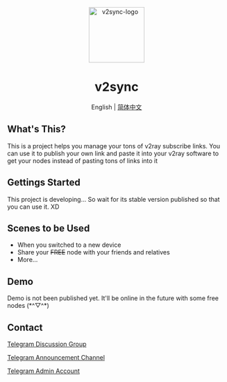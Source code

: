 <div align="center">
<img src='https://cdn.jsdelivr.net/gh/v2sync/v2sync@master/assets/favicon.png' width='128px' title='v2sync-logo'></img><br>

# v2sync

English | [简体中文](https://github.com/v2sync/v2sync/blob/master/docs/zh-cn/README.md)
</div>

## What's This?

This is a project helps you manage your tons of v2ray subscribe links. You can use it to publish your own link and paste it into your v2ray software to get your nodes instead of pasting tons of links into it

## Gettings Started

This project is developing... So wait for its stable version published so that you can use it. XD

## Scenes to be Used

- When you switched to a new device
- Share your ~~FREE~~ node with your friends and relatives
- More...

## Demo

Demo is not been published yet. It'll be online in the future with some free nodes (\*^▽^\*)

## Contact

[Telegram Discussion Group](https://t.me/v2sync_discussion)

[Telegram Announcement Channel](https://t.me/v2sync_announcement)

[Telegram Admin Account](https://t.me/ShiroNekoWorks)